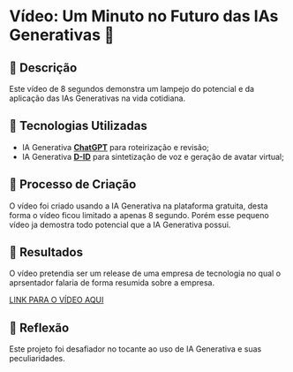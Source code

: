 # Vídeo: Um Minuto no Futuro das IAs Generativas 🎥

## 📒 Descrição
Este vídeo de 8 segundos demonstra um lampejo do potencial e da aplicação das IAs Generativas na vida cotidiana.

## 🤖 Tecnologias Utilizadas
- IA Generativa **[ChatGPT](https://chat.openai.com)** para roteirização e revisão;
- IA Generativa **[D-ID](https://www.d-id.com)** para sintetização de voz e geração de avatar virtual;

## 🧐 Processo de Criação
 O vídeo foi criado usando a IA Generativa na plataforma gratuita, desta forma o vídeo ficou limitado a apenas 8 segundo. Porém esse pequeno vídeo ja demostra todo potencial que a IA Generativa possui.

## 🚀 Resultados
O vídeo pretendia ser um release de uma empresa de tecnologia no qual o aprsentador falaria de forma resumida sobre a empresa.

[LINK PARA O VÍDEO AQUI](https://github.com/gbelarmino/lab-natty-or-not/blob/9be8678448c9205e6b73d5a63c7727d6116d4be5/exemplos/First%20Video.mp4)

## 💭 Reflexão
Este projeto foi desafiador no tocante ao uso de IA Generativa e suas peculiaridades.
